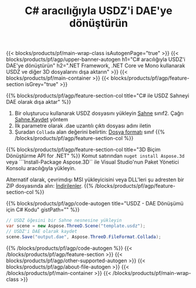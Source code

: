 ﻿---
title: C# aracılığıyla USDZ'i DAE'ye dönüştürün 
description: .NET API kullanarak USDZ ve diğer 3D dosyalarını dönüştürün
url: /tr/net/conversion/usdz-to-dae/
family: 3d
platformtag: net
feature: conversion
informat: USDZ
outformat: DAE
otherformats: DRC HTML DAE ASE STL PLY 3MF OBJ 
---
{{< blocks/products/pf/main-wrap-class isAutogenPage="true" >}}
{{< blocks/products/pf/agp/upper-banner-autogen h1="C# aracılığıyla USDZ\'i DAE\'ye dönüştürün" h2=".NET Framework, .NET Core ve Mono kullanarak USDZ ve diğer 3D dosyalarını dışa aktarın" >}}
{{< blocks/products/pf/main-container >}}
{{< blocks/products/pf/agp/feature-section isGrey="true" >}}

{{% blocks/products/pf/agp/feature-section-col title="C# ile USDZ Sahneyi DAE olarak dışa aktar" %}}
1. Bir oluşturucu kullanarak USDZ dosyasını yükleyin [Sahne](https://apireference.aspose.com/3d/net/aspose.threed/scene) sınıf2. Çağrı [Sahne.Kaydet](https://apireference.aspose.com/3d/net/aspose.threed/scene/methods/save/index) yöntem
3. İlk parametre olarak .dae uzantılı çıktı dosyası adını iletin
4. Şuradan `Collada` alan değerini belirtin: [Dosya formatı](https://apireference.aspose.com/3d/net/aspose.threed/fileformat/fields/index) sınıf
{{% /blocks/products/pf/agp/feature-section-col %}}

{{% blocks/products/pf/agp/feature-section-col title="3D Biçim Dönüştürme API for .NET" %}}
Komut satırından ```nuget install Aspose.3d``` veya ```Install-Package Aspose.3D`` ile Visual Studio'nun Paket Yönetici Konsolu aracılığıyla yükleyin.

Alternatif olarak, çevrimdışı MSI yükleyicisini veya DLL'leri şu adresten bir ZIP dosyasında alın: [İndirilenler](https://downloads.aspose.com/3d/net).
{{% /blocks/products/pf/agp/feature-section-col %}}

{{% blocks/products/pf/agp/code-autogen title="USDZ - DAE Dönüşümü için C# Kodu" gistPath="" %}}
```cs
// USDZ öğesini bir Sahne nesnesine yükleyin 
var scene = new Aspose.ThreeD.Scene("template.usdz");
// USDZ'i DAE olarak kaydet 
scene.Save("output.dae", Aspose.ThreeD.FileFormat.Collada);

```
{{% /blocks/products/pf/agp/code-autogen %}}
{{< /blocks/products/pf/agp/feature-section >}}
{{< blocks/products/pf/agp/other-supported-autogen >}}
{{< blocks/products/pf/agp/about-file-autogen >}}
{{< /blocks/products/pf/main-container >}}
{{< /blocks/products/pf/main-wrap-class >}}